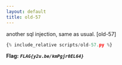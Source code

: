 ```yaml
---
layout: default
title: old-57
---
```




another sql injection, same as usual.
[old-57]
```py
{% include_relative scripts/old-57.py %}
```


**Flag:** ***`FLAG{y2u.be/kmPgjr0EL64}`*** 
